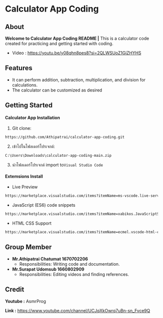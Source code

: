# Calculator App Coding

## About
**Welcome to Calculator App Coding README |** This is a calculator code created for practicing and getting started with coding.

- Video : https://youtu.be/y08qhn8pes8?si=2QLWSUoZ1GiZHYHS

## Features
- It can perform addition, subtraction, multiplication, and division for calculations.
- The calculator can be customized as desired


## Getting Started
#### Calculator App Installation 
1. Git clone:
```bash
https://github.com/Athipatrai/calculator-app-coding.git
```
2. เข้าไปในโฟลเดอร์โปรเจกต์:
```bash
C:\Users\Downloads\calculator-app-coding-main.zip
```
3. นำโฟลเดอร์โปรเจกต์ import to`Visual Studio Code`

#### Extemsions Install
- Live Preview
```bash
https://marketplace.visualstudio.com/items?itemName=ms-vscode.live-server
```
- JavaScript (ES6) code snippets
```bash
https://marketplace.visualstudio.com/items?itemName=xabikos.JavaScriptSnippets
```
- HTML CSS Support
```bash
https://marketplace.visualstudio.com/items?itemName=ecmel.vscode-html-css
```


## Group Member
- **Mr.Athipatrai Chatumat 1670702206**
  - Responsibilities: Writing code and documentation.
- **Mr.Surapat Udomsub 1660802909**
  - Responsibilities: Editing videos and finding references.

## Credit
**Youtube :** AsmrProg

**Link :** https://www.youtube.com/channel/UCJqXkOwrq7uBn-sn_Fvce9Q
